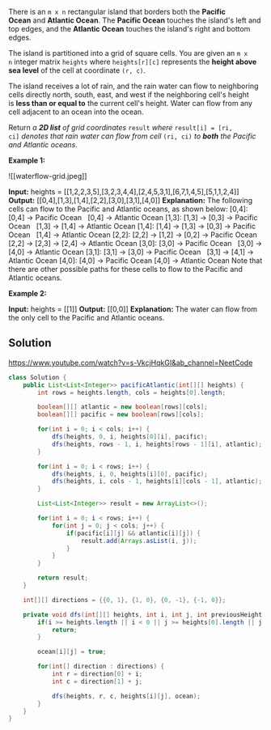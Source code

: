 There is an `m x n` rectangular island that borders both the **Pacific Ocean** and **Atlantic Ocean**. The **Pacific Ocean** touches the island's left and top edges, and the **Atlantic Ocean** touches the island's right and bottom edges.

The island is partitioned into a grid of square cells. You are given an `m x n` integer matrix `heights` where `heights[r][c]` represents the **height above sea level** of the cell at coordinate `(r, c)`.

The island receives a lot of rain, and the rain water can flow to neighboring cells directly north, south, east, and west if the neighboring cell's height is **less than or equal to** the current cell's height. Water can flow from any cell adjacent to an ocean into the ocean.

Return _a **2D list** of grid coordinates_ `result` _where_ `result[i] = [ri, ci]` _denotes that rain water can flow from cell_ `(ri, ci)` _to **both** the Pacific and Atlantic oceans_.

**Example 1:**

![[waterflow-grid.jpeg]]

**Input:** heights = [[1,2,2,3,5],[3,2,3,4,4],[2,4,5,3,1],[6,7,1,4,5],[5,1,1,2,4]]
**Output:** [[0,4],[1,3],[1,4],[2,2],[3,0],[3,1],[4,0]]
**Explanation:** The following cells can flow to the Pacific and Atlantic oceans, as shown below:
[0,4]: [0,4] -> Pacific Ocean 
       [0,4] -> Atlantic Ocean
[1,3]: [1,3] -> [0,3] -> Pacific Ocean 
       [1,3] -> [1,4] -> Atlantic Ocean
[1,4]: [1,4] -> [1,3] -> [0,3] -> Pacific Ocean 
       [1,4] -> Atlantic Ocean
[2,2]: [2,2] -> [1,2] -> [0,2] -> Pacific Ocean 
       [2,2] -> [2,3] -> [2,4] -> Atlantic Ocean
[3,0]: [3,0] -> Pacific Ocean 
       [3,0] -> [4,0] -> Atlantic Ocean
[3,1]: [3,1] -> [3,0] -> Pacific Ocean 
       [3,1] -> [4,1] -> Atlantic Ocean
[4,0]: [4,0] -> Pacific Ocean 
       [4,0] -> Atlantic Ocean
Note that there are other possible paths for these cells to flow to the Pacific and Atlantic oceans.

**Example 2:**

**Input:** heights = [[1]]
**Output:** [[0,0]]
**Explanation:** The water can flow from the only cell to the Pacific and Atlantic oceans.

## Solution

https://www.youtube.com/watch?v=s-VkcjHqkGI&ab_channel=NeetCode

```java
class Solution {
    public List<List<Integer>> pacificAtlantic(int[][] heights) {
        int rows = heights.length, cols = heights[0].length;

        boolean[][] atlantic = new boolean[rows][cols];
        boolean[][] pacific = new boolean[rows][cols];

        for(int i = 0; i < cols; i++) {
            dfs(heights, 0, i, heights[0][i], pacific);
            dfs(heights, rows - 1, i, heights[rows - 1][i], atlantic);
        }

        for(int i = 0; i < rows; i++) {
            dfs(heights, i, 0, heights[i][0], pacific);
            dfs(heights, i, cols - 1, heights[i][cols - 1], atlantic);
        }

        List<List<Integer>> result = new ArrayList<>();

        for(int i = 0; i < rows; i++) {
            for(int j = 0; j < cols; j++) {
                if(pacific[i][j] && atlantic[i][j]) {
                    result.add(Arrays.asList(i, j));
                }
            }
        }

        return result;
    }

    int[][] directions = {{0, 1}, {1, 0}, {0, -1}, {-1, 0}};

    private void dfs(int[][] heights, int i, int j, int previousHeight, boolean[][] ocean) {
        if(i >= heights.length || i < 0 || j >= heights[0].length || j < 0 || heights[i][j] < previousHeight || ocean[i][j]) {
            return;
        }

        ocean[i][j] = true;

        for(int[] direction : directions) {
            int r = direction[0] + i;
            int c = direction[1] + j;

            dfs(heights, r, c, heights[i][j], ocean);
        }
    }
}
```